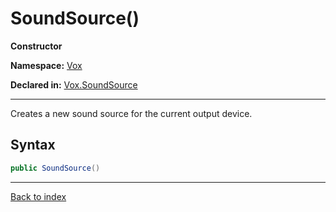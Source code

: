 # SoundSource()

**Constructor**

**Namespace:** [Vox](Vox.md)

**Declared in:** [Vox.SoundSource](Vox.SoundSource.md)

------



Creates a new sound source for the current output device.


## Syntax

```csharp
public SoundSource()
```

------

[Back to index](index.md)